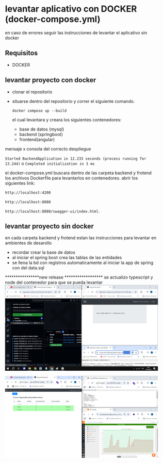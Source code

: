 
  
# levantar aplicativo con DOCKER (docker-compose.yml)

en caso de errores seguir las instrucciones de levantar el aplicativo sin docker 

  ## Requisitos
- DOCKER

## levantar proyecto con docker

- clonar el repositorio
- situarse dentro del repositorio y correr el siguiente comando.

      docker compose up --build



  el cual levantara y creara los siguientes contenedores:
  - base de datos (mysql)
  - backend (springboot)
  - frontend(angular)

 mensaje x consola  del correcto despliegue 

`Started BackendApplication in 12.233 seconds (process running for 13.244)`
o
`Completed initialization in 3 ms`


    
el   docker-compose.yml buscara dentro de las carpeta backend y frotend los archivos Dockerfile para levantarlos en contenedores.
abrir los siguientes link:

    http://localhost:4200

 `http://localhost:8080`
 
`http://localhost:8080/swagger-ui/index.html`.




  ## levantar proyecto sin docker
  en cada carpeta backend y frotend estan las instrucciones para levantar en ambientes de desarollo 

  - recordar crear la base de datos
  - al iniciar el spring boot crea las tablas de las entidades
  - se llena la bd con registros automaticamente al iniciar la app de spring con del data.sql 



****************new release ******************
se actualizo typescript y node del contenedor para que se pueda levantar
[![captura](https://github.com/kevinm9/fullstackdocker/blob/nuevocambio1792024/captura.png  "captura")](https://github.com/kevinm9/fullstackdocker/blob/nuevocambio1792024/captura.png  "captura")


[![captura](https://raw.githubusercontent.com/kevinm9/fullstackdocker/refs/heads/main/deploydonweb.png  "captura")](https://raw.githubusercontent.com/kevinm9/fullstackdocker/refs/heads/main/deploydonweb.png  "captura")

